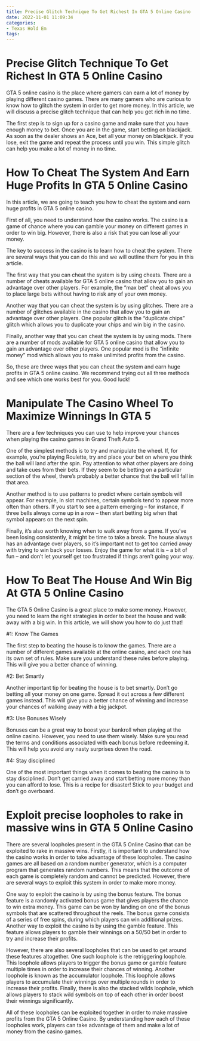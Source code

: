 ```yaml
---
title: Precise Glitch Technique To Get Richest In GTA 5 Online Casino 
date: 2022-11-01 11:09:34
categories:
- Texas Hold Em
tags:
---
```



#  Precise Glitch Technique To Get Richest In GTA 5 Online Casino 

GTA 5 online casino is the place where gamers can earn a lot of money by playing different casino games. There are many gamers who are curious to know how to glitch the system in order to get more money. In this article, we will discuss a precise glitch technique that can help you get rich in no time.

The first step is to sign up for a casino game and make sure that you have enough money to bet. Once you are in the game, start betting on blackjack. As soon as the dealer shows an Ace, bet all your money on blackjack. If you lose, exit the game and repeat the process until you win. This simple glitch can help you make a lot of money in no time.

#  How To Cheat The System And Earn Huge Profits In GTA 5 Online Casino 

In this article, we are going to teach you how to cheat the system and earn huge profits in GTA 5 online casino.

First of all, you need to understand how the casino works. The casino is a game of chance where you can gamble your money on different games in order to win big. However, there is also a risk that you can lose all your money.

The key to success in the casino is to learn how to cheat the system. There are several ways that you can do this and we will outline them for you in this article.

The first way that you can cheat the system is by using cheats. There are a number of cheats available for GTA 5 online casino that allow you to gain an advantage over other players. For example, the “max bet” cheat allows you to place large bets without having to risk any of your own money.

Another way that you can cheat the system is by using glitches. There are a number of glitches available in the casino that allow you to gain an advantage over other players. One popular glitch is the “duplicate chips” glitch which allows you to duplicate your chips and win big in the casino.

Finally, another way that you can cheat the system is by using mods. There are a number of mods available for GTA 5 online casino that allow you to gain an advantage over other players. One popular mod is the “infinite money” mod which allows you to make unlimited profits from the casino.

So, these are three ways that you can cheat the system and earn huge profits in GTA 5 online casino. We recommend trying out all three methods and see which one works best for you. Good luck!

#  Manipulate The Casino Wheel To Maximize Winnings In GTA 5 

There are a few techniques you can use to help improve your chances when playing the casino games in Grand Theft Auto 5. 

One of the simplest methods is to try and manipulate the wheel. If, for example, you’re playing Roulette, try and place your bet on where you think the ball will land after the spin. Pay attention to what other players are doing and take cues from their bets. If they seem to be betting on a particular section of the wheel, there’s probably a better chance that the ball will fall in that area.

Another method is to use patterns to predict where certain symbols will appear. For example, in slot machines, certain symbols tend to appear more often than others. If you start to see a pattern emerging – for instance, if three bells always come up in a row – then start betting big when that symbol appears on the next spin.

Finally, it’s also worth knowing when to walk away from a game. If you’ve been losing consistently, it might be time to take a break. The house always has an advantage over players, so it’s important not to get too carried away with trying to win back your losses. Enjoy the game for what it is – a bit of fun – and don’t let yourself get too frustrated if things aren’t going your way.

#  How To Beat The House And Win Big At GTA 5 Online Casino 

The GTA 5 Online Casino is a great place to make some money. However, you need to learn the right strategies in order to beat the house and walk away with a big win. In this article, we will show you how to do just that!

#1: Know The Games

The first step to beating the house is to know the games. There are a number of different games available at the online casino, and each one has its own set of rules. Make sure you understand these rules before playing. This will give you a better chance of winning.

#2: Bet Smartly

Another important tip for beating the house is to bet smartly. Don’t go betting all your money on one game. Spread it out across a few different games instead. This will give you a better chance of winning and increase your chances of walking away with a big jackpot.

#3: Use Bonuses Wisely

Bonuses can be a great way to boost your bankroll when playing at the online casino. However, you need to use them wisely. Make sure you read the terms and conditions associated with each bonus before redeeming it. This will help you avoid any nasty surprises down the road.

#4: Stay disciplined

One of the most important things when it comes to beating the casino is to stay disciplined. Don’t get carried away and start betting more money than you can afford to lose. This is a recipe for disaster! Stick to your budget and don’t go overboard.

#  Exploit precise loopholes to rake in massive wins in GTA 5 Online Casino

There are several loopholes present in the GTA 5 Online Casino that can be exploited to rake in massive wins. Firstly, it is important to understand how the casino works in order to take advantage of these loopholes. The casino games are all based on a random number generator, which is a computer program that generates random numbers. This means that the outcome of each game is completely random and cannot be predicted. However, there are several ways to exploit this system in order to make more money.

One way to exploit the casino is by using the bonus feature. The bonus feature is a randomly activated bonus game that gives players the chance to win extra money. This game can be won by landing on one of the bonus symbols that are scattered throughout the reels. The bonus game consists of a series of free spins, during which players can win additional prizes. Another way to exploit the casino is by using the gamble feature. This feature allows players to gamble their winnings on a 50/50 bet in order to try and increase their profits.

However, there are also several loopholes that can be used to get around these features altogether. One such loophole is the retriggering loophole. This loophole allows players to trigger the bonus game or gamble feature multiple times in order to increase their chances of winning. Another loophole is known as the accumulator loophole. This loophole allows players to accumulate their winnings over multiple rounds in order to increase their profits. Finally, there is also the stacked wilds loophole, which allows players to stack wild symbols on top of each other in order boost their winnings significantly.

All of these loopholes can be exploited together in order to make massive profits from the GTA 5 Online Casino. By understanding how each of these loopholes work, players can take advantage of them and make a lot of money from the casino games.
